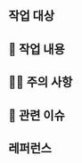 
## 작업 대상
<!-- 작업한 대상을 자세히 설명해주세요. -->


## 📄 작업 내용
<!-- 작업한 내용을 간단히 요약해주세요. -->


## 🙋🏻 주의 사항
<!-- 리뷰어를 위해 복잡하거나 중요한 코드를 명시해주세요. -->


## 📎 관련 이슈


## 레퍼런스
<!-- 작업 시 참고했던 문건의 URL을 남겨주세요 -->
